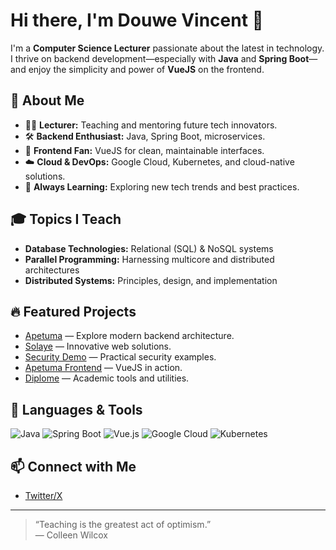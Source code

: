 # Hi there, I'm Douwe Vincent 👋

I'm a **Computer Science Lecturer** passionate about the latest in technology. I thrive on backend development—especially with **Java** and **Spring Boot**—and enjoy the simplicity and power of **VueJS** on the frontend.

## 🚀 About Me

- 👨‍🏫 **Lecturer:** Teaching and mentoring future tech innovators.
- 🛠️ **Backend Enthusiast:** Java, Spring Boot, microservices.
- 🎨 **Frontend Fan:** VueJS for clean, maintainable interfaces.
- ☁️ **Cloud & DevOps:** Google Cloud, Kubernetes, and cloud-native solutions.
- 🌱 **Always Learning:** Exploring new tech trends and best practices.

## 🎓 Topics I Teach

- **Database Technologies:** Relational (SQL) & NoSQL systems
- **Parallel Programming:** Harnessing multicore and distributed architectures
- **Distributed Systems:** Principles, design, and implementation

## 🔥 Featured Projects

- [Apetuma](https://github.com/douwevincent/apetuma) — Explore modern backend architecture.
- [Solaye](https://github.com/douwevincent/solaye) — Innovative web solutions.
- [Security Demo](https://github.com/douwevincent/security-demo) — Practical security examples.
- [Apetuma Frontend](https://github.com/douwevincent/apetuma-frontend) — VueJS in action.
- [Diplome](https://github.com/douwevincent/diplome) — Academic tools and utilities.

## 🧰 Languages & Tools

![Java](https://img.shields.io/badge/Java-007396?style=flat&logo=java&logoColor=white)
![Spring Boot](https://img.shields.io/badge/Spring%20Boot-6DB33F?style=flat&logo=spring-boot&logoColor=white)
![Vue.js](https://img.shields.io/badge/Vue.js-35495E?style=flat&logo=vue.js&logoColor=4FC08D)
![Google Cloud](https://img.shields.io/badge/Google%20Cloud-4285F4?style=flat&logo=google-cloud&logoColor=white)
![Kubernetes](https://img.shields.io/badge/Kubernetes-326CE5?style=flat&logo=kubernetes&logoColor=white)

## 📫 Connect with Me

- [Twitter/X](https://x.com/douwevincent)

---

> “Teaching is the greatest act of optimism.”  
> — Colleen Wilcox
